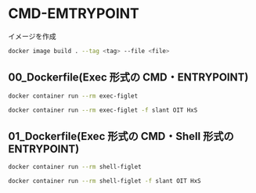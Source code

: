 # CMD-EMTRYPOINT

イメージを作成

```bash
docker image build . --tag <tag> --file <file>
```

## 00_Dockerfile(Exec 形式の CMD・ENTRYPOINT)

```bash
docker container run --rm exec-figlet
```

```bash
docker container run --rm exec-figlet -f slant OIT HxS
```

## 01_Dockerfile(Exec 形式の CMD・Shell 形式の ENTRYPOINT)

```bash
docker container run --rm shell-figlet
```
```bash
docker container run --rm shell-figlet -f slant OIT HxS
```
